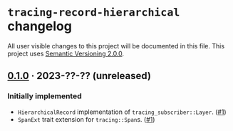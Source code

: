 `tracing-record-hierarchical` changelog
=======================================

All user visible changes to this project will be documented in this file. This project uses [Semantic Versioning 2.0.0].




## [0.1.0] · 2023-??-?? (unreleased)
[0.1.0]: /../../tree/v0.1.0

### Initially implemented

- `HierarchicalRecord` implementation of `tracing_subscriber::Layer`. ([#1])
- `SpanExt` trait extension for `tracing::Span`s. ([#1])

[#1]: /../../pull/1




[Semantic Versioning 2.0.0]: https://semver.org
